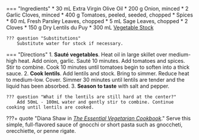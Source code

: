 === "Ingredients"
    * 30 mL Extra Virgin Olive Oil
    * 200 g Onion, minced
    * 2 Garlic Cloves, minced
    * 400 g Tomatoes, peeled, seeded, chopped
    * Spices
        * 60 mL Fresh Parsley Leaves, chopped
        * 5 mL Sage Leaves, chopped
        * 2 Cloves
    * 150 g Dry Lentils du Puy
    * 300 mL [Vegetable Stock](../../salads-soups-sides/soups/stocks/vegetable-stock.md)

    ??? question "Substitutions"
        Substitute water for stock if necessary.

=== "Directions"
    1. **Sauté vegetables**. Heat oil in large skillet over medium-high heat. Add onion, garlic. Sauté 10 minutes. Add tomatoes and spices. Stir to combine. Cook 10 minutes until tomatoes begin to soften into a thick sauce.
    2. **Cook lentils**. Add lentils and stock. Bring to simmer. Reduce heat to medium-low. Cover. Simmer 30 minutes until lentils are tender and the liquid has been absorbed.
    3. **Season to taste** with salt and pepper.

    ??? question "What if the lentils are still hard at the center?"
        Add 50mL - 100mL water and gently stir to combine. Continue cooking until lentils are cooked.

???+ quote "Diana Shaw in [*The Essential Vegetarian Cookbook*](https://smile.amazon.com/dp/051788268X)."
    Serve this simple, full-flavored sauce of gnocchi or short pasta such as gnoccheti, orecchiette, or penne rigate.

[^1]:
    Shaw, Diana. [*The Essential Vegetarian Cookbook.*](https://amazon.com/dp/051788268X) New York, NY: Clarkson Potter Publishers, 1997.
